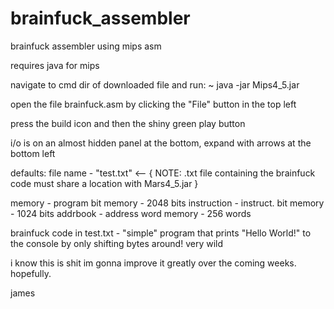 # brainfuck_assembler
brainfuck assembler using mips asm

requires java for mips

navigate to cmd dir of downloaded file and run:
~ java -jar Mips4_5.jar

open the file brainfuck.asm by clicking the "File" button in the top left

press the build icon and then the shiny green play button

i/o is on an almost hidden panel at the bottom, expand with arrows at the bottom left

defaults:
file name - "test.txt"    <-- { NOTE: .txt file containing the brainfuck code must share a location with Mars4_5.jar }

memory - program bit memory - 2048 bits
instruction - instruct. bit memory - 1024 bits
addrbook - address word memory - 256 words

brainfuck code in test.txt - "simple" program that prints "Hello World!" to the console by only shifting bytes around! very wild

i know this is shit im gonna improve it greatly over the coming weeks. hopefully.

james
